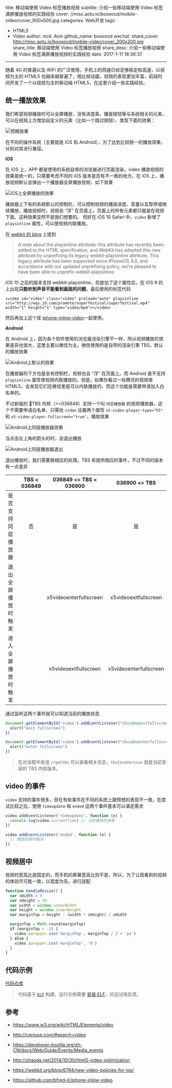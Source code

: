 title: 移动端使用 Video 标签播放视频
subtitle: 介绍一些移动端使用 Video 标签满屏播放视频的实践经验
cover: //misc.aotu.io/booxood/mobile-video/cover_900x500.jpg
categories: Web开发
tags:
  - HTML5
  - Video
author:
    nick: Avin
    github_name: booxood
wechat:
    share_cover: http://misc.aotu.io/booxood/mobile-video/cover_200x200.jpg
    share_title: 移动端使用 Video 标签播放视频
    share_desc: 介绍一些移动端使用 Video 标签满屏播放视频的实践经验
date: 2017-1-11 18:36:37

---

<!-- more -->

随着 4G 的普遍以及 WiFi 的广泛使用，手机上的网速已经足够稳定和高速，以视频为主的 HTML5 也越来越普遍了，相比帧动画，视频的表现更加丰富，前段时间开发了一个以视频为主的移动端 HTML5，在这里介绍一些实践经验。

## 统一播放效果

我们希望视频播放时可以全屏播放，没有进度条、播放按钮等与系统相关的元素，可以在视频上方增加自定义的元素（比如一个跳过按钮），类型下面的效果：

![预期效果][1]

在不同的操作系统（主要就是 iOS 和 Android），为了达到比较统一的播放效果，分别对其进行兼容。

**iOS**

在 iOS 上，APP 都是使用的系统自带的浏览器进行页面渲染，video 播放视频的效果是统一的，只需要考虑不同的 iOS 版本是否有不一致的地方。在 iOS 上，播放视频默认会弹出一个播放器全屏播放视频，如下效果

![iOS上全屏播放的效果][2]

播放器上下有的系统默认的控制栏，可以控制视频的播放进度、音量以及暂停或继续播放，播放视频时，视频会 “浮” 在页面上，页面上的所有元素都只能是在视频下面，这种效果显然不是我们想要的。
但好在 iOS 10 Safari 中，`video` 新增了 `playsinline` 属性，可以使视频内联播放。

在 [webkit 的 blog](https://webkit.org/blog/6784/new-video-policies-for-ios/) 上提到
> A note about the playsinline attribute: this attribute has recently been added to the HTML specification, and WebKit has adopted this new attribute by unprefixing its legacy webkit-playsinline attribute. This legacy attribute has been supported since iPhoneOS 4.0, and accordance with our updated unprefixing policy, we’re pleased to have been able to unprefix webkit-playsinline.

iOS 10 之前的版本支持 webkit-playsinline，但是加了这个属性后，在 iOS 9 的上出现**只能听到声音不能看到画面的问题**，最后使用的标签代码

```html5
<video id="video" class="video" preload="auto" playsinline src="http://wqs.jd.com/promote/superfestival/superfestival.mp4" width="1" height="1" type="video/mp4"></video>
```

然后再加上这个库 [iphone-inline-video](https://github.com/bfred-it/iphone-inline-video)一起使用。

**Android**

在 Android 上，因为各个软件使用的浏览器渲染引擎不一样，所以视频播放的效果差异也很大，这里主要以微信为主。微信使用的是自带的渲染引擎 TBS，默认的播放效果

![Android上默认的效果][3]

在播放器的下方也是会有控制栏，视频也会 “浮” 在页面上。而 Android 是不支持 `playsinline` 属性使视频内联播放的。但是，如果你看过一些腾讯的视频类 HTML5，会发现它们在微信里是可以内联播放的，而这个功能是需要申请加入白名单的。

不过新版的 TBS 内核（>=036849）支持一个叫 `同层播放器` 的视频播放器，这个不需要申请白名单，只需给 `video` 设置两个属性 `x5-video-player-type="h5"` 和 `x5-video-player-fullscreen="true"`，播放效果

![Android上同层播放器效果][4]

当点击左上角的箭头的时，会退出播放

![Android上同层播放器退出][5]

退出播放时，我们需要做相应的处理。TBS 有提供相应的事件，不过不同的版本有一点差异

|                 |  TBS < 036849   | 036849 <= TBS < 036900 | 036900 <= TBS |
| ------| :------:| :------: | :------: |
| 是否支持同层播放器 | 否 | 是  | 是 |
| 退出全屏播放时触发 | | x5videoenterfullscreen  | x5videoexitfullscreen |
| 进入全屏播放时触发 | | x5videoexitfullscreen | x5videoenterfullscreen |

通过监听这两个事件就可以知道当前的播放状态

```js
document.getElementById('video').addEventListener("x5videoexitfullscreen", function(){
  alert("exit fullscreen")
})

document.getElementById('video').addEventListener("x5videoenterfullscreen", function(){
  alert("enter fullscreen")
})
```

> 在对话框中发送 `//gettbs` 可以查看相关信息，`tbsCoreVersion` 就是当前安装的 TBS 内核版本。

## video 的事件

`video` 支持的事件很多，但在有些事件在不同的系统上跟预想的表现不一致，在尝试比较之后，使用 `timeupdate` 和 `ended` 这两个事件基本可以满足需求

```js
video.addEventListener('timeupdate', function (e) {
  console.log(video.currentTime) // 当前播放的进度
})

video.addEventListener('ended', function (e) {
  // 播放结束时触发
})
```

## 视频居中

视频的宽高比是固定的，而手机的屏幕宽高比则不是，所以，为了让观看到的视频的体验尽可能一致，以宽度为先，进行适配

```js
function handleResize() {
  var sWidth = 9
  var sHeight = 16
  var width = window.innerWidth
  var height = window.innerHeight
  var marginTop = height - (width * sHeight) / sWidth

  marginTop = Math.round(marginTop)
  if (marginTop < -2) {
    video.$wrapper.css('marginTop', marginTop / 2 + 'px')
  } else {
    video.$wrapper.css('marginTop', '0')
  }
}
```

## 代码示例

[代码仓库](https://github.com/o2team/elf/tree/master/templates/video)

> 代码基于 [`ELF`](https://github.com/o2team/elf) 构建，运行示例需要 [安装 ELF](https://github.com/o2team/elf#安装)，欢迎试用反馈。

## 参考

- https://www.w3.org/wiki/HTML/Elements/video
- http://caniuse.com/#search=video
- https://developer.mozilla.org/zh-CN/docs/Web/Guide/Events/Media_events
- http://zhaoda.net/2014/10/30/html5-video-optimization
- https://webkit.org/blog/6784/new-video-policies-for-ios/
- https://github.com/bfred-it/iphone-inline-video

  [1]: //misc.aotu.io/booxood/mobile-video/iphone-ok.jpg
  [2]: //misc.aotu.io/booxood/mobile-video/iphone-fullscreen.jpg
  [3]: //misc.aotu.io/booxood/mobile-video/android-default.jpg
  [4]: //misc.aotu.io/booxood/mobile-video/android-fullscreen.jpg
  [5]: //misc.aotu.io/booxood/mobile-video/android-exist.jpg
